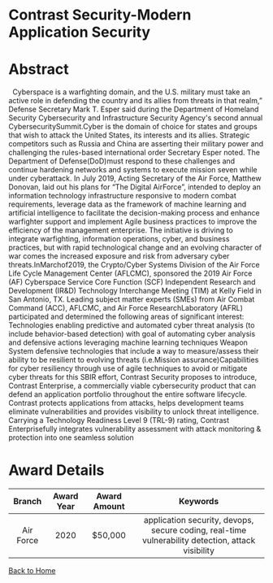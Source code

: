 
Contrast Security-Modern Application Security
=============================================

# Abstract


  Cyberspace is a warfighting domain, and the U.S. military must take an active role in defending the country and its allies from threats in that realm,” Defense Secretary Mark T. Esper said during the Department of Homeland Security Cybersecurity and Infrastructure Security Agency's second annual CybersecuritySummit.Cyber is the domain of choice for states and groups that wish to attack the United States, its interests and its allies. Strategic competitors such as Russia and China are asserting their military power and challenging the rules-based international order Secretary Esper noted. The Department of Defense(DoD)must respond to these challenges and continue hardening networks and systems to execute mission seven while under cyberattack. In July 2019, Acting Secretary of the Air Force, Matthew Donovan, laid out his plans for “The Digital AirForce”, intended to deploy an information technology infrastructure responsive to modern combat requirements, leverage data as the framework of machine learning and artificial intelligence to facilitate the decision-making process and enhance warfighter support and implement Agile business practices to improve the efficiency of the management enterprise. The initiative is driving to integrate warfighting, information operations, cyber, and business practices, but with rapid technological change and an evolving character of war comes the increased exposure and risk from adversary cyber threats.InMarchof2019, the Crypto/Cyber Systems Division of the Air Force Life Cycle Management Center (AFLCMC), sponsored the 2019 Air Force (AF) Cyberspace Service Core Function (SCF) Independent Research and Development (IR&D) Technology Interchange Meeting (TIM) at Kelly Field in San Antonio, TX. Leading subject matter experts (SMEs) from Air Combat Command (ACC), AFLCMC, and Air Force ResearchLaboratory (AFRL) participated and determined the following areas of significant interest: Technologies enabling predictive and automated cyber threat analysis (to include behavior-based detection) with goal of automating cyber analysis and defensive actions leveraging machine learning techniques Weapon System defensive technologies that include a way to measure/assess their ability to be resilient to evolving threats (i.e.Mission assurance)Capabilities for cyber resiliency through use of agile techniques to avoid or mitigate cyber threats for this SBIR effort, Contrast Security proposes to introduce, Contrast Enterprise, a commercially viable cybersecurity product that can defend an application portfolio throughout the entire software lifecycle. Contrast protects applications from attacks, helps development teams eliminate vulnerabilities and provides visibility to unlock threat intelligence. Carrying a Technology Readiness Level 9 (TRL-9) rating, Contrast Enterprisefully integrates vulnerability assessment with attack monitoring & protection into one seamless solution  

# Award Details

|Branch|Award Year|Award Amount|Keywords|
| :---: | :---: | :---: | :---: |
|Air Force|2020|$50,000|application security, devops, secure coding, real-time vulnerability detection, attack visibility|
  
  


[Back to Home](https://github.com/chrischow/dod_sbir_awards#1717)